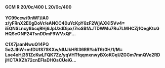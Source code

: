 #### GCM R 20/0c/400 L 20/0c/400
**YC99ccw/9nWF/iA0**<br/>**z/yFRnX2E0gDoVr/eANCC40uYcKpY6zF2WjAXKl5Vv4=**<br/>**iEQNSLncy8bcqRHj6JpUzdDipx/7roSBfAJTDWMu7Ru7LMHCZj1QegKtcGHQSeONP24TsnDDmF9WVxQF...**<br/><br/>
**C1X7jaanNwuQ14PQ**<br/>**5o2JlhW+mfDUfS7SKXw/dUJkHRI36RRYabT6/0H/1/M=**<br/>**Loe4xHj351ZcKwLFQK7Zz/yqVHTfqqmxnwyBXoKCqUZGGm7mnQVe2RDjHCTAXZh72cnEFIaDHOsCUeiG...**